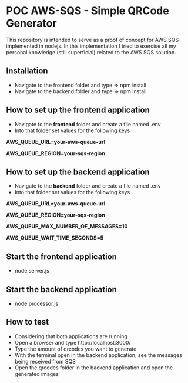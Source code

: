 # POC AWS-SQS - Simple QRCode Generator

This repository is intended to serve as a proof of concept for AWS SQS implemented in nodejs. In this implementation I tried to exercise all my personal knowledge (still superficial) related to the AWS SQS solution.

## Installation
- Navigate to the frontend folder and type => npm install
- Navigate to the backend folder and type => npm install

## How to set up the frontend application
- Navigate to the **frontend** folder and create a file named .env
- Into that folder set values for the following keys

**AWS_QUEUE_URL=your-aws-queue-url**

**AWS_QUEUE_REGION=your-sqs-region**

## How to set up the backend application
- Navigate to the **backend** folder and create a file named .env
- Into that folder set values for the following keys

**AWS_QUEUE_URL=your-aws-queue-url**

**AWS_QUEUE_REGION=your-sqs-region**

**AWS_QUEUE_MAX_NUMBER_OF_MESSAGES=10**

**AWS_QUEUE_WAIT_TIME_SECONDS=5**

## Start the frontend application
- node server.js

## Start the backend application
- node processor.js

## How to test
- Considering that both applications are running
- Open a browser and type http://localhost:3000/
- Type the amount of qrcodes you want to generate
- With the terminal open in the backend application, see the messages being received from SQS
- Open the qrcodes folder in the backend application and open the generated images
